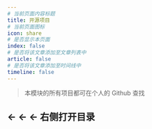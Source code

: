 ```yaml
---
# 当前页面内容标题
title: 开源项目
# 当前页面图标
icon: share
# 是否显示本页面
index: false
# 是否将该文章添加至文章列表中
article: false
# 是否将该文章添加至时间线中
timeline: false
---
```


> 本模块的所有项目都可在个人的 Github 查找

## ← ← ← 右侧打开目录